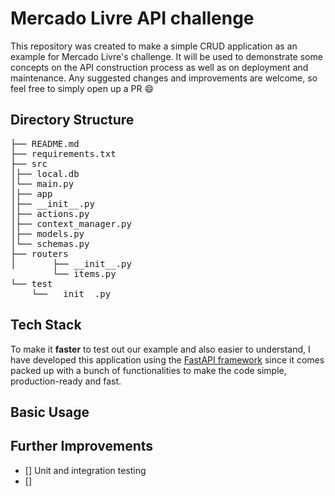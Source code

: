 # Mercado Livre API challenge
This repository was created to make a simple CRUD application as an example for Mercado Livre's challenge.
It will be used to demonstrate some concepts on the API construction process as well as on deployment and maintenance. 
Any suggested changes and improvements are welcome, so feel free to simply open up a PR :smile:

## Directory Structure
<pre>
├── README.md
├── requirements.txt
├── src
│├── local.db
│└── main.py
│├── app
│├── __init__.py
│├── actions.py
│├── context_manager.py
│├── models.py
│└── schemas.py
├── routers
│       ├── __init__.py
        └── items.py
└── test
    └── __init__.py
</pre>
## Tech Stack
To make it **faster** to test out our example and also easier to understand, I have developed this application 
using the [FastAPI framework](https://fastapi.tiangolo.com/) since it comes packed up with a bunch of functionalities to make the code simple, production-ready and fast.

## Basic Usage

## Further Improvements
- [] Unit and integration testing 
- [] 